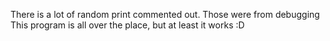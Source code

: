 There is a lot of random print commented out.
Those were from debugging
This program is all over the place, but at least it works :D

